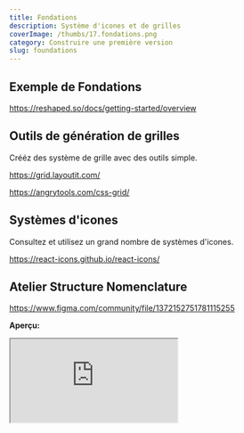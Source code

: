 ```yaml
---
title: Fondations
description: Système d'icones et de grilles
coverImage: /thumbs/17.fondations.png
category: Construire une première version
slug: foundations
---
```


## Exemple de Fondations

https://reshaped.so/docs/getting-started/overview

## Outils de génération de grilles

Crééz des système de grille avec des outils simple.

https://grid.layoutit.com/

https://angrytools.com/css-grid/

## Systèmes d'icones

Consultez et utilisez un grand nombre de systèmes d'icones.

https://react-icons.github.io/react-icons/

## Atelier Structure Nomenclature

https://www.figma.com/community/file/1372152751781115255

**Aperçu:**
<iframe class="figma-workshop" src="https://embed.figma.com/file/1372152751781115255/hf_embed?community_viewer=true&embed_host=fastma&fuid=958321296977013963&hub_file_id=1372152751781115255&kind=file&viewer=1"></iframe>
